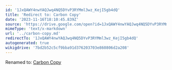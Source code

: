 ```yaml
---
id: '1JxQAWY4nwYAQJwq4NQ5DYvP3RYMml3wz_KejI5gb4dQ'
title: 'Redirect to: Carbon Copy'
date: '2023-11-16T18:10:45.839Z'
source: 'https://drive.google.com/open?id=1JxQAWY4nwYAQJwq4NQ5DYvP3RYMml3wz_KejI5gb4dQ'
mimeType: 'text/x-markdown'
url: '../carbon-copy.md'
redirectTo: '1JxQAWY4nwYAQJwq4NQ5DYvP3RYMml3wz_KejI5gb4dQ'
autogenerated: true
wikigdrive: '7bd2b52c5cf9bba91d376203703e860806d2a208'
---
```

Renamed to: [Carbon Copy](../carbon-copy.md)
